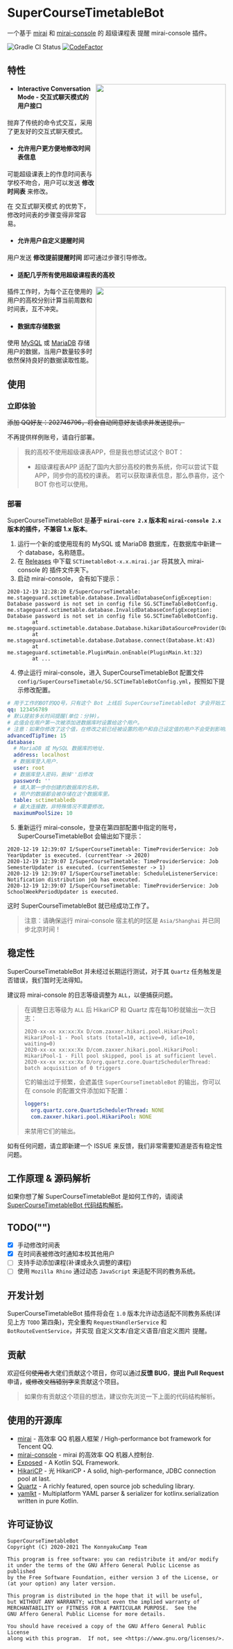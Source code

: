 # SuperCourseTimetableBot

一个基于 [mirai](https://github.com/mamoe/mirai/) 和 [mirai-console](https://github.com/mamoe/mirai-console) 的 超级课程表 提醒 mirai-console 插件。

![Gradle CI Status](https://github.com/KonnyakuCamp/SuperCourseTimetableBot/workflows/Gradle%20CI/badge.svg) [![CodeFactor](https://www.codefactor.io/repository/github/konnyakucamp/supercoursetimetablebot/badge)](https://www.codefactor.io/repository/github/konnyakucamp/supercoursetimetablebot)
## 特性

<img align="right" src="static/screenshot1.png" height="300">

- #### Interactive Conversation Mode - 交互式聊天模式的用户接口

抛弃了传统的命令式交互，采用了更友好的交互式聊天模式。

- #### 允许用户更方便地修改时间表信息

可能超级课表上的作息时间表与学校不吻合，用户可以发送 **修改时间表** 来修改。

在 交互式聊天模式 的优势下，修改时间表的步骤变得非常容易。

- #### 允许用户自定义提醒时间

用户发送 **修改提前提醒时间** 即可通过步骤引导修改。

- #### 适配几乎所有使用超级课程表的高校

<img align="right" src="static/screenshot2.png" height="300">

插件工作时，为每个正在使用的用户的高校分别计算当前周数和时间表，互不冲突。

- #### 数据库存储数据

使用 [MySQL](https://www.mysql.com/) 或 [MariaDB](https://mariadb.org/) 存储用户的数据，当用户数量较多时依然保持良好的数据读取性能。

## 使用

### 立即体验

~~添加 QQ好友：202746796，将会自动同意好友请求并发送提示。~~

不再提供样例账号，请自行部署。

> 我的高校不使用超级课表APP，但是我也想试试这个 BOT：<br>
> - 超级课程表APP 适配了国内大部分高校的教务系统，你可以尝试下载 APP，同步你的高校的课表。
> 若可以获取课表信息，那么恭喜你，这个 BOT 你也可以使用。

### 部署

SuperCourseTimetableBot 是**基于 `mirai-core 2.x` 版本和 `mirai-console 2.x` 版本的插件，不兼容 1.x 版本**。

1. 运行一个新的或使用现有的 MySQL 或 MariaDB 数据库，在数据库中新建一个 database，名称随意。
2. 在 [Releases](https://github.com/KonnyakuCamp/SuperCourseTimetableBot/releases/) 中下载 `SCTimetableBot-x.x.mirai.jar` 将其放入 mirai-console 的 插件文件夹下。
3. 启动 mirai-console， 会有如下提示：

```
2020-12-19 12:28:20 E/SuperCourseTimetable: me.stageguard.sctimetable.database.InvalidDatabaseConfigException: Database password is not set in config file SG.SCTimeTableBotConfig.
me.stageguard.sctimetable.database.InvalidDatabaseConfigException: Database password is not set in config file SG.SCTimeTableBotConfig.
        at me.stageguard.sctimetable.database.Database.hikariDataSourceProvider(Database.kt:75)
        at me.stageguard.sctimetable.database.Database.connect(Database.kt:43)
        at me.stageguard.sctimetable.PluginMain.onEnable(PluginMain.kt:32)
        at ...
```

4. 停止运行 mirai-console，进入 SuperCourseTimetableBot 配置文件 `config/SuperCourseTimetable/SG.SCTimeTableBotConfig.yml`，按照如下提示修改配置。

```yaml
# 用于工作的BOT的QQ号，只有这个 Bot 上线后 SuperCourseTimetableBot 才会开始工作。
qq: 123456789
# 默认提前多长时间提醒(单位：分钟)。
# 此值会在用户第一次被添加进数据库时设置给这个用户。
# 注意：如果你修改了这个值，在修改之前已经被设置的用户和自己设定值的用户不会受到影响。
advancedTipTime: 15
database: 
  # MariaDB 或 MySQL 数据库的地址.
  address: localhost
  # 数据库登入用户.
  user: root
  # 数据库登入密码，删掉''后修改
  password: ''
  # 填入第一步你创建的数据库的名称。
  # 用户的数据都会被存储在这个数据库里。
  table: sctimetabledb
  # 最大连接数，非特殊情况不需要修改。
  maximumPoolSize: 10
```

5. 重新运行 mirai-console，登录在第四部配置中指定的账号，SuperCourseTimetableBot 会输出如下提示：

```
2020-12-19 12:39:07 I/SuperCourseTimetable: TimeProviderService: Job YearUpdater is executed. (currentYear -> 2020)
2020-12-19 12:39:07 I/SuperCourseTimetable: TimeProviderService: Job SemesterUpdater is executed. (currentSemester -> 1)
2020-12-19 12:39:07 I/SuperCourseTimetable: ScheduleListenerService: Notification distribution job has executed.
2020-12-19 12:39:07 I/SuperCourseTimetable: TimeProviderService: Job SchoolWeekPeriodUpdater is executed.
```

这时 SuperCourseTimetableBot 就已经成功工作了。

> 注意：请确保运行 mirai-console 宿主机的时区是 `Asia/Shanghai` 并已同步北京时间！

## 稳定性

SuperCourseTimetableBot 并未经过长期运行测试，对于其 `Quartz` 任务触发是否错误，我们暂时无法得知。

建议将 mirai-console 的日志等级调整为 `ALL`，以便捕获问题。

> 在调整日志等级为 `ALL` 后 HikariCP 和 Quartz 库在每10秒就输出一次日志：
>
> ```
> 2020-xx-xx xx:xx:Xx D/com.zaxxer.hikari.pool.HikariPool: HikariPool-1 - Pool stats (total=10, active=0, idle=10, waiting=0)
> 2020-xx-xx xx:xx:Xx D/com.zaxxer.hikari.pool.HikariPool: HikariPool-1 - Fill pool skipped, pool is at sufficient level.
> 2020-xx-xx xx:xx:Xx D/org.quartz.core.QuartzSchedulerThread: batch acquisition of 0 triggers
> ```
>
> 它的输出过于频繁，会遮盖住 `SuperCourseTimetableBot` 的输出，你可以在 console 的配置文件添加如下配置：
>
> ```yaml
> loggers:
>   org.quartz.core.QuartzSchedulerThread: NONE
>   com.zaxxer.hikari.pool.HikariPool: NONE
> ```
>
> 来禁用它们的输出。

如有任何问题，请立即新建一个 ISSUE 来反馈，我们非常需要知道是否有稳定性问题。

## 工作原理 & 源码解析

如果你想了解 SuperCourseTimetableBot 是如何工作的，请阅读 [SuperCourseTimetableBot 代码结构解析](source-analyze.md)。

## TODO("")

- [x] 手动修改时间表
- [x] 在时间表被修改时通知本校其他用户
- [ ] 支持手动添加课程(补课或永久调整的课程)
- [ ] 使用 `Mozilla Rhino` 通过动态 `JavaScript` 来适配不同的教务系统。

## 开发计划

SuperCourseTimetableBot 插件将会在 `1.0` 版本允许动态适配不同教务系统(详见上方 `TODO` 第四条)，完全重构 `RequestHandlerService` 和 `BotRouteEventService`，并实现 自定义文本/自定义语音/自定义图片 提醒。

## 贡献

欢迎任何~~使用者~~大佬们贡献这个项目，你可以通过**反馈 BUG**，**提出 Pull Request** 申请，~~或修改文档错别字~~来贡献这个项目。

> 如果你有贡献这个项目的想法，建议你先浏览一下上面的代码结构解析。

## 使用的开源库

- [mirai](https://github.com/mamoe/mirai/) - 高效率 QQ 机器人框架 / High-performance bot framework for Tencent QQ.
- [mirai-console](https://github.com/mamoe/mirai-console) - mirai 的高效率 QQ 机器人控制台.
- [Exposed](https://github.com/JetBrains/Exposed) - A Kotlin SQL Framework.
- [HikariCP](https://github.com/brettwooldridge/HikariCP) - 光 HikariCP・A solid, high-performance, JDBC connection pool at last.
- [Quartz](https://github.com/quartz-scheduler/quartz) - A richly featured, open source job scheduling library.
- [yamlkt](https://github.com/Him188/yamlkt) - Multiplatform YAML parser & serializer for kotlinx.serialization written in pure Kotlin.

## 许可证协议

```
SuperCourseTimetableBot
Copyright (C) 2020-2021 The KonnyakuCamp Team

This program is free software: you can redistribute it and/or modify
it under the terms of the GNU Affero General Public License as published
by the Free Software Foundation, either version 3 of the License, or
(at your option) any later version.

This program is distributed in the hope that it will be useful,
but WITHOUT ANY WARRANTY; without even the implied warranty of
MERCHANTABILITY or FITNESS FOR A PARTICULAR PURPOSE.  See the
GNU Affero General Public License for more details.

You should have received a copy of the GNU Affero General Public License
along with this program.  If not, see <https://www.gnu.org/licenses/>.
```
